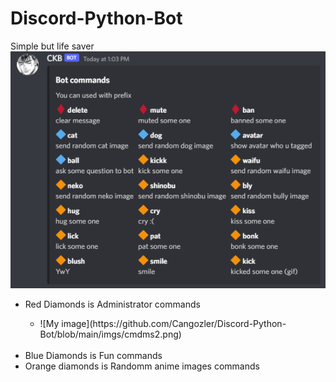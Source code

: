 # Discord-Python-Bot
Simple but life saver<br>
![My image](https://github.com/Cangozler/Discord-Python-Bot/blob/main/imgs/cmds.png)<br>

<ul>
  <li>Red Diamonds is Administrator commands </li>
  <ul><li> ![My image](https://github.com/Cangozler/Discord-Python-Bot/blob/main/imgs/cmdms2.png)</li><br>
  </ul>
  
  <li>Blue Diamonds is Fun commands</li>
  <li>Orange diamonds is Randomm anime images commands</li>  
</ul>

